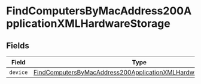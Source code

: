 # FindComputersByMacAddress200ApplicationXMLHardwareStorage


## Fields

| Field                                                                                                                                                         | Type                                                                                                                                                          | Required                                                                                                                                                      | Description                                                                                                                                                   |
| ------------------------------------------------------------------------------------------------------------------------------------------------------------- | ------------------------------------------------------------------------------------------------------------------------------------------------------------- | ------------------------------------------------------------------------------------------------------------------------------------------------------------- | ------------------------------------------------------------------------------------------------------------------------------------------------------------- |
| `device`                                                                                                                                                      | [FindComputersByMacAddress200ApplicationXMLHardwareStorageDevice](../../models/operations/findcomputersbymacaddress200applicationxmlhardwarestoragedevice.md) | :heavy_minus_sign:                                                                                                                                            | N/A                                                                                                                                                           |